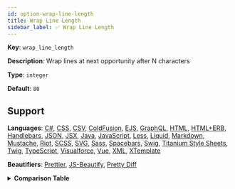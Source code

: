 ```yaml
---
id: option-wrap-line-length
title: Wrap Line Length
sidebar_label: ✅ Wrap Line Length
---
```

**Key**: `wrap_line_length`

**Description**: Wrap lines at next opportunity after N characters

**Type**: `integer`

**Default**: `80`

## Support
**Languages**: [C#](/docs/language-csharp.html), [CSS](/docs/language-css.html), [CSV](/docs/language-csv.html), [ColdFusion](/docs/language-coldfusion.html), [EJS](/docs/language-ejs.html), [GraphQL](/docs/language-graphql.html), [HTML](/docs/language-html.html), [HTML+ERB](/docs/language-html-erb.html), [Handlebars](/docs/language-handlebars.html), [JSON](/docs/language-json.html), [JSX](/docs/language-jsx.html), [Java](/docs/language-java.html), [JavaScript](/docs/language-javascript.html), [Less](/docs/language-less.html), [Liquid](/docs/language-liquid.html), [Markdown](/docs/language-markdown.html), [Mustache](/docs/language-mustache.html), [Riot](/docs/language-riot.html), [SCSS](/docs/language-scss.html), [SVG](/docs/language-svg.html), [Sass](/docs/language-sass.html), [Spacebars](/docs/language-spacebars.html), [Swig](/docs/language-swig.html), [Titanium Style Sheets](/docs/language-titanium-style-sheets.html), [Twig](/docs/language-twig.html), [TypeScript](/docs/language-typescript.html), [Visualforce](/docs/language-visualforce.html), [Vue](/docs/language-vue.html), [XML](/docs/language-xml.html), [XTemplate](/docs/language-xtemplate.html)

**Beautifiers**: [Prettier](/docs/beautifier-prettier.html), [JS-Beautify](/docs/beautifier-js-beautify.html), [Pretty Diff](/docs/beautifier-pretty-diff.html)

<details><summary><strong>Comparison Table</strong></summary>
| Language | [Prettier](/docs/beautifier-prettier.html) | [JS-Beautify](/docs/beautifier-js-beautify.html) | [Pretty Diff](/docs/beautifier-pretty-diff.html) |
| --- | --- | --- | --- |
| [C#](/docs/language-csharp.html) | &#10060; | &#10060; | &#9989; |
| [CSS](/docs/language-css.html) | &#9989; | &#9989; | &#9989; |
| [CSV](/docs/language-csv.html) | &#10060; | &#10060; | &#9989; |
| [ColdFusion](/docs/language-coldfusion.html) | &#10060; | &#10060; | &#9989; |
| [EJS](/docs/language-ejs.html) | &#10060; | &#9989; | &#9989; |
| [GraphQL](/docs/language-graphql.html) | &#9989; | &#10060; | &#10060; |
| [HTML](/docs/language-html.html) | &#10060; | &#9989; | &#9989; |
| [HTML+ERB](/docs/language-html-erb.html) | &#10060; | &#10060; | &#9989; |
| [Handlebars](/docs/language-handlebars.html) | &#10060; | &#9989; | &#9989; |
| [JSON](/docs/language-json.html) | &#9989; | &#9989; | &#9989; |
| [JSX](/docs/language-jsx.html) | &#9989; | &#9989; | &#9989; |
| [Java](/docs/language-java.html) | &#10060; | &#10060; | &#9989; |
| [JavaScript](/docs/language-javascript.html) | &#9989; | &#9989; | &#9989; |
| [Less](/docs/language-less.html) | &#9989; | &#10060; | &#9989; |
| [Liquid](/docs/language-liquid.html) | &#10060; | &#9989; | &#10060; |
| [Markdown](/docs/language-markdown.html) | &#9989; | &#10060; | &#10060; |
| [Mustache](/docs/language-mustache.html) | &#10060; | &#9989; | &#10060; |
| [Riot](/docs/language-riot.html) | &#10060; | &#10060; | &#9989; |
| [SCSS](/docs/language-scss.html) | &#9989; | &#10060; | &#9989; |
| [SVG](/docs/language-svg.html) | &#10060; | &#10060; | &#9989; |
| [Sass](/docs/language-sass.html) | &#10060; | &#10060; | &#9989; |
| [Spacebars](/docs/language-spacebars.html) | &#10060; | &#10060; | &#9989; |
| [Swig](/docs/language-swig.html) | &#10060; | &#10060; | &#9989; |
| [Titanium Style Sheets](/docs/language-titanium-style-sheets.html) | &#10060; | &#10060; | &#9989; |
| [Twig](/docs/language-twig.html) | &#10060; | &#10060; | &#9989; |
| [TypeScript](/docs/language-typescript.html) | &#9989; | &#10060; | &#9989; |
| [Visualforce](/docs/language-visualforce.html) | &#10060; | &#10060; | &#9989; |
| [Vue](/docs/language-vue.html) | &#9989; | &#10060; | &#10060; |
| [XML](/docs/language-xml.html) | &#10060; | &#9989; | &#9989; |
| [XTemplate](/docs/language-xtemplate.html) | &#10060; | &#10060; | &#9989; |
</details>